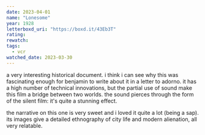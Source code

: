 ```yaml
---
date: 2023-04-01
name: "Lonesome"
year: 1928
letterboxd_uri: "https://boxd.it/43Eb3T"
rating: 
rewatch: 
tags:
  - vcr
watched_date: 2023-03-30
---
```


a very interesting historical document. i think i can see why this was fascinating enough for benjamin to write about it in a letter to adorno. it has a high number of technical innovations, but the partial use of sound make this film a bridge between two worlds. the sound pierces through the form of the silent film: it's quite a stunning effect.

the narrative on this one is very sweet and i loved it quite a lot (being a sap). its images give a detailed ethnography of city life and modern alienation, all very relatable.
